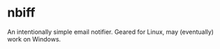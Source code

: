 # nbiff
An intentionally simple email notifier. Geared for Linux, may (eventually) work on Windows.
